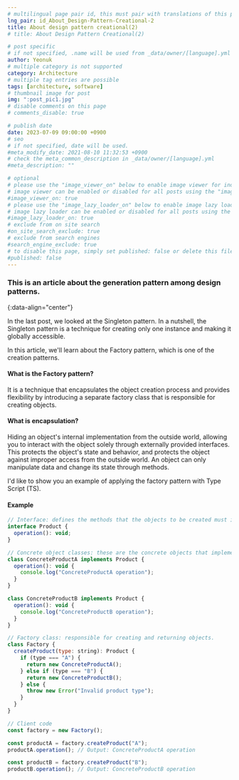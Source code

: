 ```yaml
---
# multilingual page pair id, this must pair with translations of this page. (This name must be unique)
lng_pair: id_About_Design-Pattern-Creational-2
title: About design pattern creational(2)
# title: About Design Pattern Creational(2)

# post specific
# if not specified, .name will be used from _data/owner/[language].yml
author: Yeonuk
# multiple category is not supported
category: Architecture
# multiple tag entries are possible
tags: [architecture, software]
# thumbnail image for post
img: ":post_pic1.jpg"
# disable comments on this page
# comments_disable: true

# publish date
date: 2023-07-09 09:00:00 +0900
# seo
# if not specified, date will be used.
#meta_modify_date: 2021-08-10 11:32:53 +0900
# check the meta_common_description in _data/owner/[language].yml
#meta_description: ""

# optional
# please use the "image_viewer_on" below to enable image viewer for individual pages or posts (_posts/ or [language]/_posts folders).
# image viewer can be enabled or disabled for all posts using the "image_viewer_posts: true" setting in _data/conf/main.yml.
#image_viewer_on: true
# please use the "image_lazy_loader_on" below to enable image lazy loader for individual pages or posts (_posts/ or [language]/_posts folders).
# image lazy loader can be enabled or disabled for all posts using the "image_lazy_loader_posts: true" setting in _data/conf/main.yml.
#image_lazy_loader_on: true
# exclude from on site search
#on_site_search_exclude: true
# exclude from search engines
#search_engine_exclude: true
# to disable this page, simply set published: false or delete this file
#published: false
---
```


<!-- outline-start -->

### This is an article about the generation pattern among design patterns.

{:data-align="center"}

<!-- outline-end -->

In the last post, we looked at the Singleton pattern.
In a nutshell, the Singleton pattern is a technique for creating only one instance and making it globally accessible.

In this article, we'll learn about the Factory pattern, which is one of the creation patterns.

#### What is the Factory pattern?

It is a technique that encapsulates the object creation process and provides flexibility by introducing a separate factory class that is responsible for creating objects.

#### What is encapsulation?

Hiding an object's internal implementation from the outside world, allowing you to interact with the object solely through externally provided interfaces. This protects the object's state and behavior, and protects the object against improper access from the outside world. An object can only manipulate data and change its state through methods.

I'd like to show you an example of applying the factory pattern with Type Script (TS).

#### Example

```javascript
// Interface: defines the methods that the objects to be created must implement.
interface Product {
  operation(): void;
}

// Concrete object classes: these are the concrete objects that implement the interface.
class ConcreteProductA implements Product {
  operation(): void {
    console.log("ConcreteProductA operation");
  }
}

class ConcreteProductB implements Product {
  operation(): void {
    console.log("ConcreteProductB operation");
  }
}

// Factory class: responsible for creating and returning objects.
class Factory {
  createProduct(type: string): Product {
    if (type === "A") {
      return new ConcreteProductA();
    } else if (type === "B") {
      return new ConcreteProductB();
    } else {
      throw new Error("Invalid product type");
    }
  }
}

// Client code
const factory = new Factory();

const productA = factory.createProduct("A");
productA.operation(); // Output: ConcreteProductA operation

const productB = factory.createProduct("B");
productB.operation(); // Output: ConcreteProductB operation
```
